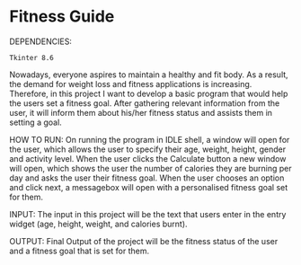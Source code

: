 # Fitness Guide
DEPENDENCIES:


```
Tkinter 8.6 
```

Nowadays, everyone aspires to maintain a healthy and fit body. As a result, the demand for weight loss and fitness applications is increasing. Therefore, in this project I want to develop a basic program that would help the users set a fitness goal. After gathering relevant information from the user, it will inform them about his/her fitness status and assists them in setting a goal. 

HOW TO RUN:
On running the program in IDLE shell, a window will open for the user, which allows the user to specify their age, weight, height, gender and activity level. When the user clicks the Calculate button a new window will open, which shows the user the number of calories they are burning per day and asks the user their fitness goal. When the user chooses an option and click next, a messagebox will open with a personalised fitness goal set for them.

INPUT:
The input in this project will be the text that users enter in the entry widget (age, height, weight, and calories burnt).

OUTPUT:
Final Output of the project will be the fitness status of the user and a fitness goal that is set for them.
